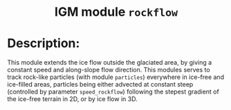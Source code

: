 
### <h1 align="center" id="title">IGM module `rockflow` </h1>

# Description:

This module extends the ice flow outside the glaciated area, by giving a constant speed and along-slope flow direction. This modules serves to track rock-like particles (with module `particles`) everywhere in ice-free and ice-filled areas, particles being either advected at constant steep (controlled by parameter `speed_rockflow`) following the stepest gradient of the ice-free terrain in 2D, or by ice flow in 3D.
